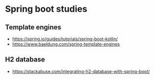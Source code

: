 # Spring boot studies

## Template engines

- https://spring.io/guides/tutorials/spring-boot-kotlin/
- https://www.baeldung.com/spring-template-engines

## H2 database

- https://stackabuse.com/integrating-h2-database-with-spring-boot/